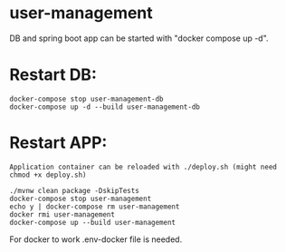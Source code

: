 # user-management

DB and spring boot app can be started with "docker compose up -d".

# Restart DB:
    docker-compose stop user-management-db
    docker-compose up -d --build user-management-db

# Restart APP:
    Application container can be reloaded with ./deploy.sh (might need chmod +x deploy.sh)

    ./mvnw clean package -DskipTests
    docker-compose stop user-management
    echo y | docker-compose rm user-management
    docker rmi user-management
    docker-compose up --build user-management


For docker to work .env-docker file is needed.